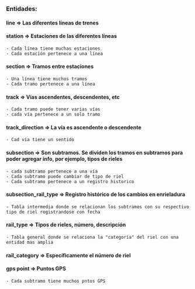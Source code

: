### Entidades:
#### line => Las diferentes líneas de trenes
#### station => Estaciones de las diferentes líneas
    - Cada línea tiene muchas estaciones
    - Cada estación pertenece a una línea
#### section => Tramos entre estaciones 
    - Una línea tiene muchos tramos
    - Cada tramo pertenece a una línea
#### track => Vías ascendentes, descendentes, etc
    - Cada tramo puede tener varias vías
    - cada vía pertenece a un solo tramo
#### track_direction => La vía es ascendente o descendente
    - Cad vía tiene un sentido
#### subsection => Son subtramos. Se dividen los tramos en subtramos para poder agregar info, por ejemplo, tipos de rieles
    - cada subtramo pertenece a una vía
    - Cada subtramo puede cambiar de tipo de riel
    - Cada subtramo pertenece a un registro historico
#### subsection_rail_type => Registro histórico de los cambios en enrieladura
    - Tabla intermedia donde se relacionan los subtramos con su respectivo tipo de riel registrandose con fecha
#### rail_type => Tipos de rieles, número, descripción
    - Tabla general donde se relaciona la "categoría" del riel con una entidad mas amplia
#### rail_category => Específicamente el número de riel
#### gps point => Puntos GPS
    - Cada subtramo tiene muchos pntos GPS